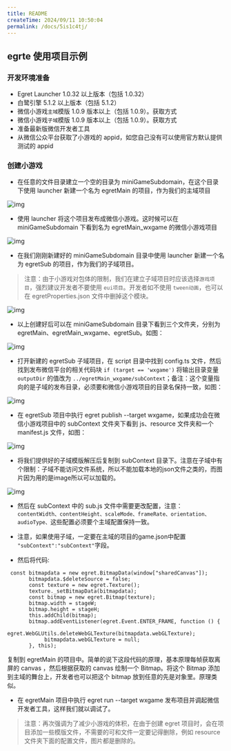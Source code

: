 ```yaml
---
title: README
createTime: 2024/09/11 10:50:04
permalink: /docs/5is1c4tj/
---
```


## egrte 使用项目示例

### 开发环境准备

* Egret Launcher 1.0.32 以上版本（包括 1.0.32）
* 白鹭引擎 5.1.2 以上版本（包括 5.1.2）
* 微信小游戏`主域`模版 1.0.9 版本以上（包括 1.0.9）。获取方式
* 微信小游戏`子域`模版 1.0.9 版本以上（包括 1.0.9）。获取方式
* 准备最新版微信开发者工具
* 从微信公众平台获取了小游戏的 appid，如您自己没有可以使用官方默认提供测试的 appid

### 创建小游戏

* 在任意的文件目录建立一个空的目录为 miniGameSubdomain，在这个目录下使用 launcher 新建一个名为 egretMain 的项目，作为我们的主域项目

![img](x01.png)

* 使用 launcher 将这个项目发布成微信小游戏。这时候可以在 miniGameSubdomain 下看到名为 egretMain_wxgame 的微信小游戏项目

![img](x02.png)

* 在我们刚刚新建好的 miniGameSubdomain 目录中使用 launcher 新建一个名为 egretSub 的项目，作为我们的子域项目。

> 注意：由于小游戏对包体的限制，我们在建立子域项目时应该选择`游戏项目`，强烈建议开发者不要使用  `eui项目`。开发者如不使用 `tween动画`，也可以在 egretProperties.json 文件中删掉这个模块。

![img](x03.png)

* 以上创建好后可以在 miniGameSubdomain 目录下看到三个文件夹，分别为 egretMain、egretMain_wxgame、egretSub。如图：

![img](x04.png)

* 打开新建的 egretSub 子域项目，在 script 目录中找到 config.ts 文件，然后找到发布微信平台的相关代码块 `if (target == 'wxgame')` 将输出目录变量 `outputDir` 的值改为 `../egretMain_wxgame/subContext`；备注：这个变量指向的是子域的发布目录，必须要和微信小游戏项目的目录名保持一致，如图：

![img](x05.png)

* 在 egretSub 项目中执行 egret publish --target wxgame，如果成功会在微信小游戏项目中的 subContext 文件夹下看到 js、resource 文件夹和一个 manifest.js 文件，如图：

![img](x06.png)

* 将我们提供好的子域模版解压后复制到 subContext 目录下。注意在子域中有个限制：子域不能访问文件系统，所以不能加载本地的json文件之类的，而图片因为用的是image所以可以加载的。

![img](x07.png)

* 然后在 subContext 中的 sub.js 文件中需要更改配置，注意：`contentWidth、contentHeight、scaleMode、frameRate、orientation、audioType、`这些配置必须要个主域配置保持一致。

* 注意，如果使用子域，一定要在主域的项目的game.json中配置 ` "subContext":"subContext"`字段。

* 然后将代码:

```
 const bitmapdata = new egret.BitmapData(window["sharedCanvas"]);
       bitmapdata.$deleteSource = false;
       const texture = new egret.Texture();
       texture._setBitmapData(bitmapdata);
       const bitmap = new egret.Bitmap(texture);
       bitmap.width = stageW;
       bitmap.height = stageH;
       this.addChild(bitmap);
       bitmap.addEventListener(egret.Event.ENTER_FRAME, function () {
            egret.WebGLUtils.deleteWebGLTexture(bitmapdata.webGLTexture);
            bitmapdata.webGLTexture = null;
       }, this);
```

复制到 egretMain 的项目中。简单的说下这段代码的原理，基本原理每帧获取离屏的 canvas ，然后根据获取的 canvas 绘制一个 Bitmap。将这个 Bitmap 添加到主域的舞台上，开发者也可以把这个 bitmap 放到任意的先是对象里。原理类似。

* 在 egretMain 项目中执行 egret run --target wxgame 发布项目并调起微信开发者工具，这样我们就以调试了。

> 注意：再次强调为了减少小游戏的体积，在由于创建 egret 项目时，会在项目添加一些模版文件，不需要的可和文件一定要记得删除，例如 resource 文件夹下面的配置文件，图片都是删除的。